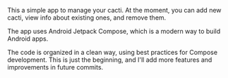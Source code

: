 This a simple app to manage your cacti. At the moment, you can add new cacti, view info about existing ones, and remove them.

The app uses Android Jetpack Compose, which is a modern way to build Android apps.

The code is organized in a clean way, using best practices for Compose development. This is just the beginning, and I'll add more features and improvements in future commits.
